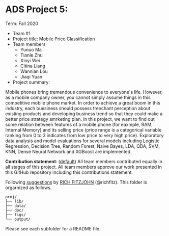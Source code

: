 # ADS Project 5: 

Term: Fall 2020

+ Team #1
+ Project title: Mobile Price Classification
+ Team members
	+ Yunuo Ma
	+ Tianle Zhu
	+ Xinyi Wei
	+ Citina Liang
	+ Wannian Lou
	+ Jiaqi Yuan 
+ Project summary: 

Mobile phones bring tremendous convenience to everyone's life. However, as a mobile company owner, you cannot simply assume things in this competitive mobile phone market. In order to achieve a great boom in this industry, each buesiness should possess trenchant perception about existing products and developing business trend so that they could make a better price strategy amrketing plan. In this project, we want to find out some relation between features of a mobile phone (for eaxmple, RAM, Internal Memory) and its selling price (price range is a categorical variable ranking from 0 to 3 indicates from low price to very high price). Exploratory data analysis and model evaluations for several models including Logistic Regression, Decision Tree, Random Forest, Naive Bayes, LDA, QDA, SVM, KNN, Dense Neural Network and XGBoost are implemented. 
	
**Contribution statement**: ([default](doc/a_note_on_contributions.md)) All team members contributed equally in all stages of this project. All team members approve our work presented in this GitHub repository including this contributions statement. 

Following [suggestions](http://nicercode.github.io/blog/2013-04-05-projects/) by [RICH FITZJOHN](http://nicercode.github.io/about/#Team) (@richfitz). This folder is orgarnized as follows.

```
proj/
├── lib/
├── data/
├── doc/
├── figs/
└── output/
```

Please see each subfolder for a README file.
